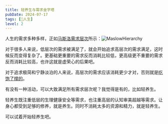 ```yaml
---
title: 轻养生与需求金字塔
pubDate: 2024-07-17
tags: [🧚人生]
level: 2
---
```


人生的需求多种多样，正如[马斯洛需求层次]所示：![MaslowHierarchy](/images/MaslowHierarchy.png)

对于很多人来说，低层次的需求被满足了，就会开始追求高层次的需求满足，这时候反而变得复杂了。更基础更重要的需求反而消耗比较低，更高级更不重要的需求反而消耗比较高，也许这就是虚荣心的后果吧。

对于追求极简和宁静淡泊的人来说，高层次的需求应该消耗更少才对，否则就是[吃饱了撑的]。

有没有一种活动，可以大致满足所有需求层次呢？我觉得是有的，比如轻养生。

轻养生既注重低层的生理健康安全等需求，也注重高层的认知审美超越等需求。让身心都受到足够的修养，就是养生。同时不消耗太多的资源和精力，就是轻养生。

可以试着开始轻养生吧。

[马斯洛需求层次]: https://en.wikipedia.org/wiki/Maslow%27s_hierarchy_of_needs
[吃饱了撑的]: https://www.bilibili.com/video/BV1B84y1t7JX/

